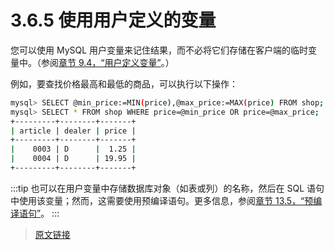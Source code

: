 # 3.6.5 使用用户定义的变量

您可以使用 MySQL 用户变量来记住结果，而不必将它们存储在客户端的临时变量中。（参阅[章节 9.4，“用户定义变量”](/9/9.4/user-variables.html)。）

例如，要查找价格最高和最低的商品，可以执行以下操作：

```bash
mysql> SELECT @min_price:=MIN(price),@max_price:=MAX(price) FROM shop;
mysql> SELECT * FROM shop WHERE price=@min_price OR price=@max_price;
+---------+--------+-------+
| article | dealer | price |
+---------+--------+-------+
|    0003 | D      |  1.25 |
|    0004 | D      | 19.95 |
+---------+--------+-------+
```

:::tip
也可以在用户变量中存储数据库对象（如表或列）的名称，然后在 SQL 语句中使用该变量；然而，这需要使用预编译语句。更多信息，参阅[章节 13.5，“预编译语句”](/13/13.5/sql-prepared-statements.html)。
:::

> [原文链接](https://dev.mysql.com/doc/refman/8.0/en/example-user-variables.html)
